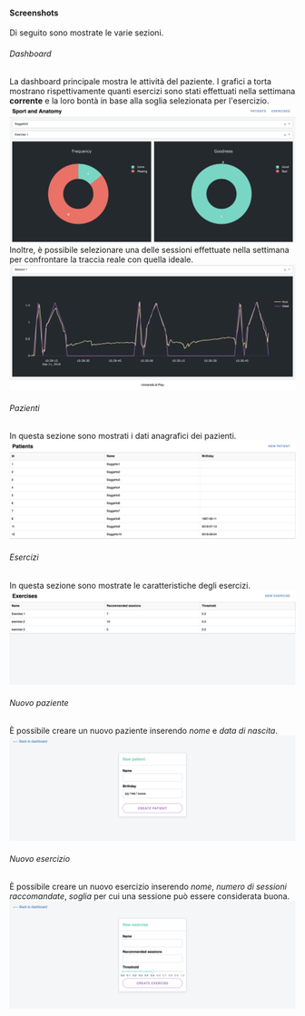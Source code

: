 #### Screenshots
Di seguito sono mostrate le varie sezioni.

###### Dashboard
La dashboard principale mostra le attività del paziente.
I grafici a torta mostrano rispettivamente quanti esercizi sono stati effettuati nella settimana **corrente** e la loro bontà in base alla soglia selezionata per l'esercizio.
![alt text](https://github.com/francescobarbarulo/sportandanatomy/blob/master/screenshots/dashboard-top.png)
Inoltre, è possibile selezionare una delle sessioni effettuate nella settimana per confrontare la traccia reale con quella ideale.
![alt text](https://github.com/francescobarbarulo/sportandanatomy/blob/master/screenshots/dashboard-bottom.png)

###### Pazienti
In questa sezione sono mostrati i dati anagrafici dei pazienti.
![alt text](https://github.com/francescobarbarulo/sportandanatomy/blob/master/screenshots/patients.png)

###### Esercizi
In questa sezione sono mostrate le caratteristiche degli esercizi.
![alt text](https://github.com/francescobarbarulo/sportandanatomy/blob/master/screenshots/exercises.png)

###### Nuovo paziente
È possibile creare un nuovo paziente inserendo *nome* e *data di nascita*.
![alt text](https://github.com/francescobarbarulo/sportandanatomy/blob/master/screenshots/new-patient.png)

###### Nuovo esercizio
È possibile creare un nuovo esercizio inserendo *nome*, *numero di sessioni raccomandate*, *soglia* per cui una sessione può essere considerata buona.
![alt text](https://github.com/francescobarbarulo/sportandanatomy/blob/master/screenshots/new-exercise.png)